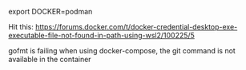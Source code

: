 export DOCKER=podman

Hit this: https://forums.docker.com/t/docker-credential-desktop-exe-executable-file-not-found-in-path-using-wsl2/100225/5

gofmt is failing when using docker-compose, the git command is not available in the container

